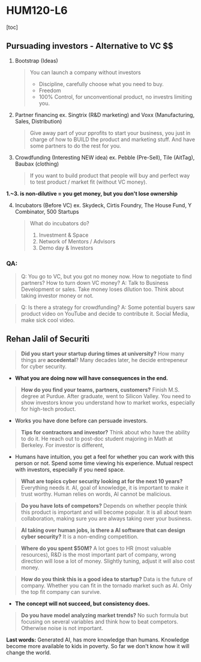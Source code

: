 # HUM120-L6

[toc]

## Pursuading investors - Alternative to VC $$

1. Bootstrap (Ideas)
    > You can launch a company without investors
    >- Discipline, carefully choose what you need to buy.
    >- Freedom
    >- 100% Control, for unconventional product, no investrs limiting you.

2. Partner financing
ex. Singtrix (R&D marketing) and Voxx (Manufacturing, Sales, Distribution)
    > Give away part of your pprofits to start your business, you just in charge of how to BUILD the product and marketing stuff. And have some partners to do the rest for you.

3. Crowdfunding (Interesting NEW idea)
ex. Pebble (Pre-Sell), Tile (AitTag), Baubax (clothing)
    > If you want to build product that people will buy and perfect way to test product / market fit (without VC money).

**1.~3. is non-dilutive = you get money, but you don't lose ownership**

4. Incubators (Before VC)
ex. Skydeck, Cirtis Foundry, The House Fund, Y Combinator, 500 Startups
    > What do incubators do?
    > 1. Investment & Space
    > 2. Network of Mentors / Advisors
    > 3. Demo day & Investors

### QA:
> Q: You go to VC, but you got no money now. How to negotiate to find partners? How to turn down VC money?
> A: Talk to Business Development or sales. Take money loses dilution too. Think about taking investor money or not.

> Q: Is there a strategy for crowdfunding?
> A: Some potential buyers saw product video on YouTube and decide to contribute it. Social Media, make sick cool video.

## Rehan Jalil of Securiti
>
>**Did you start your startup during times at university?**
How many things are **accedental**? Many decades later, he decide entrepeneur for cyber security.

- **What you are doing now will have consequences in the end.**

>**How do you find your teams, partners, customers?**
Finish M.S. degree at Purdue. After graduate, went to Silicon Valley. You need to show investors know you understand how to market works, especially for high-tech product.

- Works you have done before can persuade investors.

>**Tips for contractors and investor?**
Think about who have the ability to do it. He reach out to post-doc student majoring in Math at Berkeley. For investor is different,

- Humans have intuition, you get a feel for whether you can work with this person or not. Spend some time viewing his experience. Mutual respect with investors, especially if you need space.

>**What are topics cyber security looking at for the next 10 years?**
Everything needs it. AI, goal of knowledge, it is important to make it trust worthy. Human relies on words, AI cannot be malicious.

>**Do you have lots of competors?**
Depends on whether people think this product is important and will become popular. It is all about team collaboration, making sure you are always taking over your business.

>**AI taking over human jobs, is there a AI software that can design cyber security?**
It is a non-ending competition.

>**Where do you spent $50M?**
A lot goes to HR (most valuable resources), R&D is the most important part of company, wrong direction will lose a lot of money. Slightly tuning, adjust it will also cost money.

>**How do you think this is a good idea to startup?**
Data is the future of company. Whether you can fit in the tornado market such as AI. Only the top fit company can survive.

- **The concept will not succeed, but consistency does.**

>**Do you have model analyzing market trends?**
No such formula but focusing on several variables and think how to beat competors. Otherwise noise is not important.

**Last words:**
Generated AI, has more knowledge than humans. Knowledge become more available to kids in poverty. So far we don't know how it will change the world.